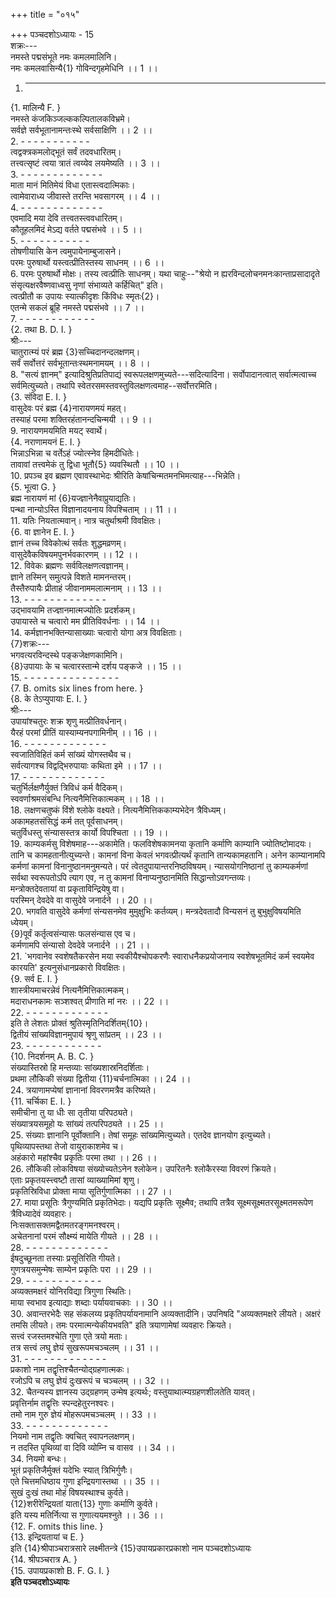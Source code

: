 +++
title = "०१५"

+++
पञ्चदशोऽध्यायः - 15  
शक्रः---  
नमस्ते पद्मसंभूते नमः कमलमालिनि।  
नमः कमलवासिन्यै{1} गोविन्दगृहमेधिनि ।। 1 ।।  
1. - - - - - - - - - - - - -  
{1. मालिन्यै F. }  
नमस्ते कंजकिञ्जल्ककल्पितालकविभ्रमे।  
सर्वज्ञे सर्वभूतानामन्तःस्थे सर्वसाक्षिणि ।। 2 ।।  
2. - - - - - - - - - - -  
त्वद्वक्त्रकमलोद्भूतं सर्वं तदवधारितम्।  
तत्त्वत्सृष्टं त्वया त्रातं त्वय्येव लयमेष्यति ।। 3 ।।  
3. - - - - - - - - - - - - -  
माता मानं मितिमेयं विधा एतास्त्वदात्मिकाः।  
त्वामेवाराध्य जीवास्ते तरन्ति भवसागरम् ।। 4 ।।  
4. - - - - - - - - - - - - -  
एवमादि मया देवि तत्त्वतस्त्ववधारितम्।  
कौतूहलमिदं मेऽद्य वर्तते पद्मसंभवे ।। 5 ।।  
5. - - - - - - - - - - -  
तोषणीयासि केन त्वमुपायेनाम्बुजासने।  
परमः पुरुषार्थो यस्त्वत्प्रीतिस्तस्य साधनम् ।। 6 ।।  
6. परमः पुरुषार्थो मोक्षः। तस्य त्वत्प्रीतिः साधनम्। यथा चाहुः--"श्रेयो न ह्यरविन्दलोचनमनःकान्ताप्रसादादृते संसृत्यक्षरवैष्णवाध्वसु नृणां संभाव्यते कर्हिचित्" इति।  
त्वत्प्रीतौ क उपायः स्यात्कीदृशः किंविधः स्मृतः{2}।  
एतन्मे सकलं ब्रूहि नमस्ते पद्मसंभवे ।। 7 ।।  
7. - - - - - - - - - - - -  
{2. तथा B. D. I. }  
श्रीः---  
चातुरात्म्यं परं ब्रह्म {3}सच्चिदानन्दलक्षणम्।  
सर्वं सर्वोत्तरं सर्वभूतान्तःस्थमनामयम् ।। 8 ।।  
8. "सत्यं ज्ञानम्" इत्यादिश्रुतिप्रतिपाद्यं स्वरूपलक्षणमुच्यते---सदित्यादिना। सर्वोपादानत्वात् सर्वात्मत्वाच्च सर्वमित्युच्यते। तथापि स्वेतरसमस्तवस्तुविलक्षणत्वमाह--सर्वोत्तरमिति।  
{3. संविदा E. I. }  
वासुदेवः परं ब्रह्म {4}नारायणमयं महत्।  
तस्याहं परमा शक्तिरहंतानन्दचिन्मयी ।। 9 ।।  
9. नारायणमयमिति मयट् स्वार्थे।  
{4. नराणामयनं E. I. }  
भिन्नाऽभिन्ना च वर्तेऽहं ज्योत्स्नेव हिमदीधितेः।  
तावावां तत्त्वमेकं तु द्विधा भूतौ{5} व्यवस्थितौ ।। 10 ।।  
10. प्रपञ्च इव ब्रह्मण एवावस्थाभेदः श्रीरिति केषांचिन्मतमनभिमत्याह---भिन्नेति।  
{5. भूत्वा G. }  
ब्रह्म नारायणं मां {6}यज्ज्ञानेनैवाप्रुयाद्यतिः।  
पन्था नान्योऽस्ति विज्ञानादयनाय विपश्चिताम् ।। 11 ।।  
11. यतिः नियतात्मवान्। नात्र चतुर्थाश्रमी विवक्षितः।  
{6. वा ज्ञानेन E. I. }  
ज्ञानं तच्च विवेकोत्थं सर्वतः शुद्धमव्रणम्।  
वासुदेवैकविषयमपुनर्भवकारणम् ।। 12 ।।  
12. विवेकः ब्रह्मणः सर्वविलक्षणत्वज्ञानम्।  
ज्ञाने तस्मिन् समुत्पन्ने विशते मामनन्तरम्।  
तैस्तैरुपायैः प्रीताहं जीवानाममलात्मनाम् ।। 13 ।।  
13. - - - - - - - - - - - - -  
उद्भावयामि तज्ज्ञानमात्मज्योतिः प्रदर्शकम्।  
उपायास्ते च चत्वारो मम प्रीतिविवर्धनाः ।। 14 ।।  
14. कर्मज्ञानभक्तिन्यासाख्याः चत्वारो योगा अत्र विवक्षिताः।  
{7}शक्रः---  
भगवत्यरविन्दस्थे पङ्कजेक्षणकामिनि।  
{8}उपायाः के च चत्वारस्तान्मे दर्शय पङ्कजे ।। 15 ।।  
15. - - - - - - - - - - - - - - -  
{7. B. omits six lines from here. }  
{8. के तेऽप्युपायाः E. I. }  
श्रीः---  
उपायांश्चतुरः शक्र शृणु मत्प्रीतिवर्धनान्।  
यैरहं परमां प्रीतिं यास्याम्यनपगामिनीम् ।। 16 ।।  
16. - - - - - - - - - - - - -  
स्वजातिविहितं कर्म सांख्यं योगस्तथैव च।  
सर्वत्यागश्च विद्वद्भिरुपायाः कथिता इमे ।। 17 ।।  
17. - - - - - - - - - - - - -  
चतुर्भिर्लक्षणैर्युक्तं त्रिविधं कर्म वैदिकम्।  
स्ववर्णाश्रमसंबन्धि नित्यनैमित्तिकात्मकम् ।। 18 ।।  
18. लक्षणचतुष्कं विंशे श्लोके वक्ष्यते। नित्यनैमित्तिककाम्यभेदेन त्रैविध्यम्।  
अकामहतसंसिद्धं कर्म तत् पूर्वसाधनम्।  
चतुर्विधस्तु संन्यासस्तत्र कार्यो विपश्चिता ।। 19 ।।  
19. काम्यकर्मसु विशेषमाह---अकामेति। फलविशेषकामनया कृतानि कर्माणि काम्यानि ज्योतिष्टोमादयः। तानि च कामहतानीत्युच्यन्ते। कामनां विना केवलं भगवत्प्रीत्यर्थं कृतानि तान्यकामहतानि। अनेन काम्यानामपि कर्मणां कामनां विनानुष्ठानमनुमन्यते। परं त्वेतदुपायान्तरनिष्ठविषयम्। न्यासयोगनिष्ठानां तु काम्यकर्मणां सर्वथा स्वरूपतोऽपि त्याग एव, न तु कामनां विनाप्यनुष्ठानमिति सिद्धान्तोऽवगन्तव्यः।  
मन्त्रोक्तदेवतायां वा प्रकृताविन्द्रियेषु वा।  
परस्मिन् देवदेवे वा वासुदेवे जनार्दने ।। 20 ।।  
20. भगवति वासुदेवे कर्मणां संन्यसनमेव मुमुक्षुभिः कर्तव्यम्। मन्त्रदेवतादौ विन्यसनं तु बुभुक्षुविषयमिति ध्येयम्।  
{9}पूर्वं कर्तृत्वसंन्यासः फलसंन्यास एव च।  
कर्मणामपि संन्यासो देवदेवे जनार्दने ।। 21 ।।  
21. `भगवानेव स्वशेषतैकरसेन मया स्वकीयैश्चोपकरणैः स्वाराधनैकप्रयोजनाय स्वशेषभूतमिदं कर्म स्वयमेव कारयति' इत्यनुसंधानप्रकारो विवक्षितः।  
{9. सर्व E. I. }  
शास्त्रीयमाचरन्नेवं नित्यनैमित्तिकात्मकम्।  
मदाराधनकामः सञ्शश्वत् प्रीणाति मां नरः ।। 22 ।।  
22. - - - - - - - - - - - - -  
इति ते लेशतः प्रोक्तं श्रुतिस्मृतिनिदर्शितम्{10}।  
द्वितीयं सांख्यविज्ञानमुपायं श्रृणु सांप्रतम् ।। 23 ।।  
23. - - - - - - - - - - - -  
 {10. निदर्शनम् A. B. C. }  
संख्यास्तिस्रो हि मन्तव्याः सांख्यशास्रनिदर्शिताः।  
प्रथमा लौकिकी संख्या द्वितीया {11}चर्चनात्मिका ।। 24 ।।  
24. त्रयाणामप्येषां ज्ञानानां विवरणमत्रैव करिष्यते।  
{11. चर्चिका E. I. }  
समीचीना तु या धीः सा तृतीया परिपठ्यते।  
संख्यात्रयसमूहो यः सांख्यं तत्परिपठ्यते ।। 25 ।।  
25. संख्याः ज्ञानानि पूर्वोक्तानि। तेषां समूहः सांख्यमित्युच्यते। एतदेव ज्ञानयोग इत्युच्यते।  
पृथिव्यापस्तथा तेजो वायुराकाशमेव च।  
अहंकारो महांश्चैव प्रकृतिः परमा तथा ।। 26 ।।  
26. लौकिकी लोकविषया संख्योच्यतेऽनेन श्लोकेन। उपरितनैः श्लोकैरस्या विवरणं क्रियते।  
एताः प्रकृतयस्त्त्वष्टौ तासां व्याख्यामिमां शृणु।  
प्रकृतिस्रिविधा प्रोक्ता माया सूतिर्गुणात्मिका ।। 27 ।।  
27. माया प्रसूतिः त्रैगुण्यमिति प्रकृतिभेदाः। यद्यपि प्रकृतिः सूक्ष्मैव; तथापि तत्रैव सूक्ष्मसूक्ष्मतरसूक्ष्मतमरूपेण त्रैविध्यादेवं व्यवहारः।  
निःसक्तासक्तमद्वैतमतरङ्गमनश्वरम्।  
अचेतनानां परमं सौक्ष्म्यं मायेति गीयते ।। 28 ।।  
28. - - - - - - - - - - - - -  
ईषदुच्छूनता तस्याः प्रसूतिरिति गीयते।  
गुणत्रयसमुन्मेषः साम्येन प्रकृतिः परा ।। 29 ।।  
29. - - - - - - - - - - - -  
अव्यक्तमक्षरं योनिरविद्या त्रिगुणा स्थितिः।  
माया स्वभाव इत्याद्याः शब्दाः पर्यायवाचकाः ।। 30 ।।  
30. अवान्तरभेदैः सह संकलय्य प्रकृतिपर्यायनामानि अव्यक्तादीनि। उपनिषदि "अव्यक्तमक्षरे लीयते। अक्षरं तमसि लीयते। तमः परमात्मन्येकीयभवति" इति त्रयाणामेषां व्यवहारः क्रियते।  
सत्त्वं रजस्तमश्चेति गुणा एते त्रयो मताः।  
तत्र सत्त्वं लघु ज्ञेयं सुखरूपमचञ्चलम् ।। 31 ।।  
31. - - - - - - - - - - - - -  
प्रकाशो नाम तद्वृत्तिश्चैतन्योद्ग्रहणात्मकः।  
रजोऽपि च लघु ज्ञेयं दुःखरूपं च चञ्चलम् ।। 32 ।।  
32. चैतन्यस्य ज्ञानस्य उद्‌ग्रहणम् उन्मेष इत्यर्थः; वस्तुयाथात्म्यग्रहणशीलतेति यावत्।  
प्रवृत्तिर्नाम तद्वृत्तिः स्पन्दहेतुरनश्वरः।  
तमो नाम गुरु ज्ञेयं मोहरूपमचञ्चलम् ।। 33 ।।  
33. - - - - - - - - - - - - -  
नियमो नाम तद्वृतिः क्वचित् स्वापनलक्षणम्।  
न तदस्ति पृथिव्यां वा दिवि व्योम्नि च वासव ।। 34 ।।  
34. नियमो बन्धः।  
भूतं प्रकृतिजैर्मुक्तं यदेभिः स्यात् त्रिभिर्गुणैः।  
एते चित्तमधिष्ठाय गुणा इन्द्रियगास्तथा ।। 35 ।।  
सुखं दुःखं तथा मोहं विषयस्थाश्च कुर्वते।  
{12}शरीरेन्द्रियतां याता{13} गुणाः कर्माणि कुर्वते।  
इति यस्य मतिर्नित्या स गुणात्ययमश्नुते ।। 36 ।।  
{12. F. omits this line. }  
{13. इन्द्रियतायां च E. }  
इति {14}श्रीपाञ्चरात्रसारे लक्ष्मीतन्त्रे {15}उपायप्रकारप्रकाशो नाम पञ्चदशोऽध्यायः  
{14. श्रीपञ्चरात्र A. }  
{15. उपायप्रकाशो B. F. G. I. }  
********इति पञ्चदशोऽध्यायः********